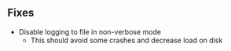 ## Fixes

* Disable logging to file in non-verbose mode
    * This should avoid some crashes and decrease load on disk